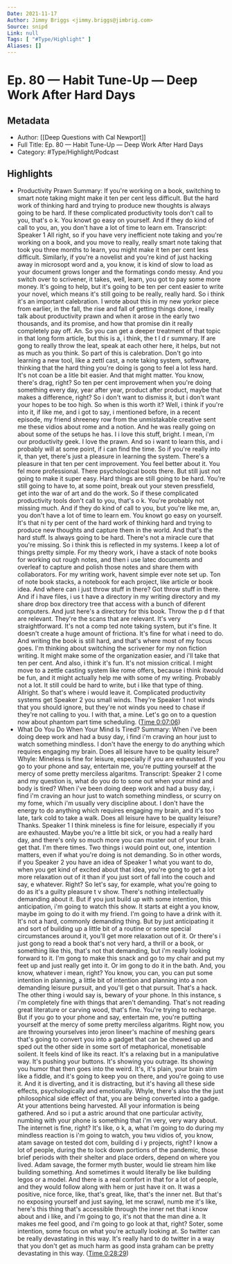 ```yaml
---
Date: 2021-11-17
Author: Jimmy Briggs <jimmy.briggs@jimbrig.com>
Source: snipd
Link: null
Tags: [ "#Type/Highlight" ]
Aliases: []
---
```

# Ep. 80 —  Habit Tune-Up —  Deep Work After Hard Days

## Metadata
- Author: [[Deep Questions with Cal Newport]]
- Full Title: Ep. 80 —  Habit Tune-Up —  Deep Work After Hard Days
- Category: #Type/Highlight/Podcast

## Highlights
- Productivity Prawn
  Summary:
  If you're working on a book, switching to smart note taking might make it ten per cent less difficult. But the hard work of thinking hard and trying to produce new thoughts is always going to be hard. If these complicated productivity tools don't call to you, that's o k. You knowt go easy on yourself. And if they do kind of call to you, an, you don't have a lot of time to learn em.
  Transcript:
  Speaker 1
  All right, so if you have very inefficient note taking and you're working on a book, and you move to really, really smart note taking that took you three months to learn, you might make it ten per cent less difficult. Similarly, if you're a novelist and you're kind of just hacking away in microsopt word and a, you know, it is kind of slow to load as your document grows longer and the formatings condo messy. And you switch over to scrivener, it takes, well, learn, you got to pay some more money. It's going to help, but it's going to be ten per cent easier to write your novel, which means it's still going to be really, really hard. So i think it's an important calebration. I wrote about this in my new yorkor piece from earlier, in the fall, the rise and fall of getting things done, i really talk about productivity prawn and when it arose in the early two thousands, and its promise, and how that promise din it really completely pay off. An. So you can get a deeper treatment of that topic in that long form article, but this is a, i think, the t l d r summary. If are gong to really throw the leat, speak at each other here, it helps, but not as much as you think. So part of this is calebration. Don't go into learning a new tool, like a zettl cast, a note taking system, software, thinking that the hard thing you're doing is gong to feel a lot less hard. It's not coan be a litle bit easier. And that might matter. You know, there's drag, right? So ten per cent improvement when you're doing something every day, year after year, product after product, maybe that makes a difference, right? So i don't want to dismiss it, but i don't want your hopes to be too high. So when is this worth it? Well, i think if you're into it, if like me, and i got to say, i mentioned before, in a recent episode, my friend shreeney row from the unmistakable creative sent me these vidios about rome and a notion. And he was really going on about some of the setups he has. I i love this stuff, bright. I mean, i'm our productivity geek. I love the prawn. And so i want to learn this, and i probably will at some point, if i can find the time. So if you're really into it, than yet, there's just a pleasure in learning the system. There's a pleasure in that ten per cent improvement. You feel better about it. You fel more professional. There psychological boots there. But still just not going to make it super easy. Hard things are still going to be hard. You're still going to have to, at some point, break out your steven pressfield, get into the war of art and do the work. So if these complicated productivity tools don't call to you, that's o k. You're probably not missing much. And if they do kind of call to you, but you're like me, an, you don't have a lot of time to learn em. You knowt go easy on yourself. It's that ni ty per cent of the hard work of thinking hard and trying to produce new thoughts and capture them in the world. And that's the hard stuff. Is always going to be hard. There's not a miracle cure that you're missing. So i think this is reflected in my systems. I keep a lot of things pretty simple. For my theory work, i have a stack of note books for working out rough notes, and then i use latec documents and overleaf to capture and polish those notes and share them with collaborators. For my writing work, havent simple ever note set up. Ton of note book stacks, a notebook for each project, like article or book idea. And where can i just throw stuff in there? Got throw stuff in there. And if i have files, i us t have a directory in my writing directory and my share drop box directory tree that access with a bunch of diferent computers. And just here's a directory for this book. Throw the p d f that are relevant. They're the scans that are relevant. It's very straightforward. It's not a comp ted note taking system, but it's fine. It doesn't create a huge amount of frictiona. It's fine for what i need to do. And writing the book is still hard, and that's where most of my focus goes. I'm thinking about switching the scrivener for my non fiction writing. It might make some of the organization easier, and i'll take that ten per cent. And also, i think it's fun. It's not mission critical. I might move to a zettle casting system like rome offers, because i think itwould be fun, and it might actually help me with some of my writing. Probably not a lot. It still could be hard to write, but i like that type of thing. Allright. So that's where i would leave it. Complicated productivity systems get
  Speaker 2
  you small winds. They're
  Speaker 1
  not winds that you should ignore, but they're not winds you need to chase if they're not calling to you. I with that, a mine. Let's go on to a question now about phantom part time scheduling. ([Time 0:07:06](https://share.snipd.com/snip/a125e97a-6f04-4787-a37f-6315f36e455b))
- What Do You Do When Your Mind Is Tired?
  Summary:
  When i've been doing deep work and had a busy day, i find i'm craving an hour just to watch something mindless. I don't have the energy to do anything which requires engaging my brain. Does all leisure have to be quality leisure? Whyle: Mineless is fine for leisure, especially if you are exhausted. If you go to your phone and say, entertain me, you're putting yourself at the mercy of some pretty merciless algaritms.
  Transcript:
  Speaker 2
  I come and my question is, what do you do to sone out when your mind and body is tired? When i've been doing deep work and had a busy day, i find i'm craving an hour just to watch something mindless, or scurry on my fome, which i'm usually very discipline about. I don't have the energy to do anything which requires engaging my brain, and it's too late, tark cold to take a walk. Does all leisure have to be quality leisure? Thanks.
  Speaker 1
  I think mineless is fine for leisure, especially if you are exhausted. Maybe you're a little bit sick, or you had a really hard day, and there's only so much more you can muster out of your brain. I get that. I'm there times. Two things i would point out, one, intention matters, even if what you're doing is not demanding. So in other words, if you
  Speaker 2
  you have an idea of
  Speaker 1
  what you want to do, when you get kind of excited about that idea, you're gong to get a lot more relaxation out of it than if you just sort of fall into the couch and say, e whatever. Right? So let's say, for example, what you're going to do as it's a guilty pleasure t v show. There's nothing intellectually demanding about it. But if you just build up with some intention, this anticipation, i'm going to watch this show. It starts at eight a you know, maybe im going to do it with my friend. I'm going to have a drink with it. It's not a hard, commonly demanding thing. But by just anticipating it and sort of building up a little bit of a routine or some special circumstances around it, you'll get more relaxation out of it. Or there's i just gong to read a book that's not very hard, a thrill or a book, or something like this, that's not that demanding, but i'm really looking forward to it. I'm gong to make this snack and go to my chair and put my feet up and just really get into it. Or im gong to do it in the bath. And, you know, whatever i mean, right? You know, you can, you can put some intention in planning, a little bit of intention and planning into a non demanding leisure pursuit, and you'll get o that pursuit. That's a hack. The other thing i would say is, bewary of your phone. In this instance, s i'm completely fine with things that aren't demanding. That's not reading great literature or carving wood, that's fine. You're trying to recharge. But if you go to your phone and say, entertain me, you're putting yourself at the mercy of some pretty merciless algaritms. Right now, you are throwing yourselves into jeron lineer's machine of meshing gears that's going to convert you into a gadget that can be chewed up and sped out the other side in some sort of metaphorical, monetisable soilent. It feels kind of like its react. It's a relaxing but in a manipulative way. It's pushing your buttons. It's showing you outrage. Its showing you humor that then goes into the weird. It's, it's plain, your brain stim like a fiddle, and it's going to keep you on there, and you're going to use it. And it is diverting, and it is distracting, but it's having all these side effects, psychologically and emotionally. Whyle, there's also the the just philosophical side effect of that, you are being converted into a gadge. At your attentions being harvested. All your information is being gathered. And so i put a astric around that one particular activity, numbing with your phone is something that i'm very, very wary about. The internet is fine, right? It's like, o k, a, what i'm going to do during my mindless reaction is i'm going to watch, you twu vidios of, you know, atam savage on tested dot com, building d i y projects, right? I know a lot of people, during the to lock down portions of the pandemic, those brief periods with their shelter and place orders, depend on where you lived. Adam savage, the former myth buster, would lie stream him like building something. And sometimes it would literally be like building legos or a model. And there is a real comfort in that for a lot of people, and they would follow along with hem or just have it on. It was a positive, nice force, like, that's great, like, that's the inner net. But that's no exposing yourself and just saying, let me scrawl, numb me it's like, here's this thing that's accessible through the inner net that i know about and i like, and i'm going to go, it's not that the man dine a. It makes me feel good, and i'm going to go look at that, right? Soter, some intention, some focus on what you're actually looking at. So twitter can be really devastating in this way. It's really hard to do twitter in a way that you don't get as much harm as good insta graham can be pretty devastating in this way. ([Time 0:28:29](https://share.snipd.com/snip/a6456ec5-9cfb-4e69-8faf-6648c507f2c1))
